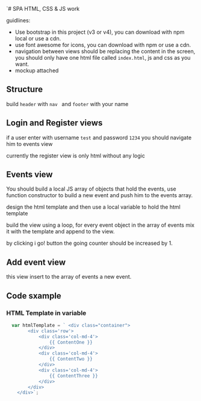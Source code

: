 `# SPA HTML, CSS & JS work

guidlines:
- Use bootstrap in this project (v3 or v4), you can download with npm local or use a cdn.
- use font awesome for icons,  you can download with npm or use a cdn.
- navigation between views should be replacing the content in the screen, you should only have one html file called `index.html`, js and css as you want.
- mockup attached

## Structure
build `header` with `nav ` and `footer` with your name

## Login and Register views
if a user enter with username `test` and password `1234` you should navigate him to events view

currently the register view is only html without any logic

## Events view
You should build a local JS array of objects that hold the events, use function constructor to build a new event and push him to the events array.

design the html template and then use a local variable to hold the html template

build the view using a loop, for every event object in the array of events mix it with the template and append to the view.

by clicking i go! button the going counter should be increased by 1.

## Add event view
this view insert to the array of events a new event.

## Code sxample
### HTML Template in variable
```javascript
  var htmlTemplate = ` <div class="container">
        <div class='row'>
            <div class='col-md-4'>
                {{ ContentOne }}
            </div>
            <div class='col-md-4'>
                {{ ContentTwo }}
            </div>
            <div class='col-md-4'>
                {{ ContentThree }}
            </div>
        </div>
    </div>`;
```
